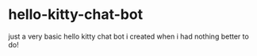 # hello-kitty-chat-bot
just a very basic hello kitty chat bot i created when i had nothing better to do!

